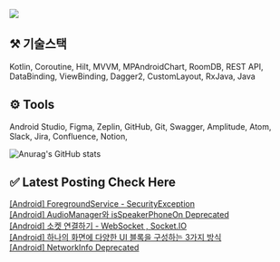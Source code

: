 


<a href="mailto:bvegemilb@gmail.com" target="_blank"><img src="https://img.shields.io/badge/Gmail-c5221f?style=flat-square&logo=Gmail&logoColor=white"/></a>



## ⚒️ 기술스택

Kotlin, Coroutine, Hilt, MVVM, MPAndroidChart, RoomDB, REST API, DataBinding, ViewBinding, Dagger2, CustomLayout, RxJava, Java




## ⚙️ Tools

Android Studio, Figma, Zeplin, GitHub, Git, Swagger, Amplitude, Atom, Slack, Jira, Confluence, Notion,




![Anurag's GitHub stats](https://github-readme-stats.vercel.app/api?username=eunie9498&show_icons=true&theme=radical)



## ✅  Latest Posting Check Here 

[[Android] ForegroundService - SecurityException](https://kong-droid.com/entry/Android-ForegroundService-SecurityException) <br>[[Android] AudioManager와 isSpeakerPhoneOn Deprecated](https://kong-droid.com/entry/Android-AudioManager%EC%99%80-isSpeakerPhoneOn-Deprecated) <br>[[Android] 소켓 연결하기 - WebSocket , Socket.IO](https://kong-droid.com/entry/Android-%EC%86%8C%EC%BC%93-%EC%97%B0%EA%B2%B0%ED%95%98%EA%B8%B0-WebSocket-SocketIO) <br>[[Android] 하나의 화면에 다양한 UI 블록을 구성하는 3가지 방식](https://kong-droid.com/entry/Android-%ED%95%98%EB%82%98%EC%9D%98-%ED%99%94%EB%A9%B4%EC%97%90-%EB%8B%A4%EC%96%91%ED%95%9C-UI-%EB%B8%94%EB%A1%9D%EC%9D%84-%EA%B5%AC%EC%84%B1%ED%95%98%EB%8A%94-3%EA%B0%80%EC%A7%80-%EB%B0%A9%EC%8B%9D) <br>[[Android] NetworkInfo Deprecated](https://kong-droid.com/entry/Android-NetworkInfo-Deprecated) <br>